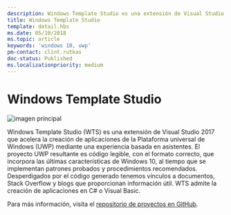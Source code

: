 ```yaml
---
description: Windows Template Studio es una extensión de Visual Studio para la creación rápida de aplicaciones para UWP.
title: Windows Template Studio
template: detail.hbs
ms.date: 05/10/2018
ms.topic: article
keywords: 'windows 10, uwp'
pm-contact: clint.rutkas
doc-status: Published
ms.localizationpriority: medium
---
```

# <a name="windows-template-studio"></a>Windows Template Studio

![imagen principal](images/wts1.png)

Windows Template Studio (WTS) es una extensión de Visual Studio 2017 que acelera la creación de aplicaciones de la Plataforma universal de Windows (UWP) mediante una experiencia basada en asistentes. El proyecto UWP resultante es código legible, con el formato correcto, que incorpora las últimas características de Windows 10, al tiempo que se implementan patrones probados y procedimientos recomendados. Desperdigados por el código generado tenemos vínculos a documentos, Stack Overflow y blogs que proporcionan información útil. WTS admite la creación de aplicaciones en C# o Visual Basic.

Para más información, visita el [repositorio de proyectos en GitHub](https://github.com/microsoft/windowsTemplateStudio).

